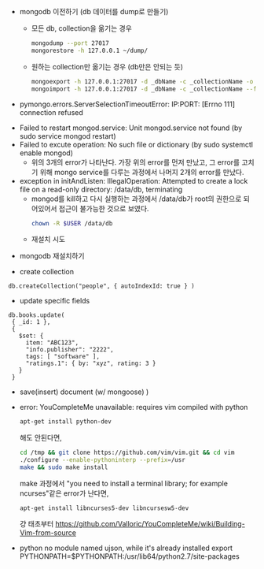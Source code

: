 - mongodb 이전하기 (db 데이터를 dump로 만들기)
  - 모든 db, collection을 옮기는 경우
    ```bash
    mongodump --port 27017
    mongorestore -h 127.0.0.1 ~/dump/
    ```
  - 원하는 collection만 옮기는 경우 (db만은 안되는 듯)
    ``` bash
    mongoexport -h 127.0.0.1:27017 -d _dbName -c _collectionName -o _filename.json
    mongoimport -h 127.0.0.1:27017 -d _dbName -c _collectionName --file _filename.json
    ```
    
- pymongo.errors.ServerSelectionTimeoutError: IP:PORT: [Errno 111] connection refused
+ Failed to restart mongod.service: Unit mongod.service not found (by sudo service mongod restart)
+ Failed to excute operation: No such file or dictionary (by sudo systemctl enable mongod)
  - 위의 3개의 error가 나타난다. 가장 위의 error를 먼저 만났고, 그 error를 고치기 위해 mongo service를 다루는 과정에서 나머지 2개의 error를 만났다.
+ exception in initAndListen: IllegalOperation: Attempted to create a lock file on a read-only directory: /data/db, terminating
  - mongod를 kill하고 다시 실행하는 과정에서 /data/db가 root의 권한으로 되어있어서 접근이 불가능한 것으로 보였다.
    ```bash
    chown -R $USER /data/db
    ```
  - 재설치 시도
  
- mongodb 재설치하기


- create collection
```mongodb
db.createCollection("people", { autoIndexId: true } )
```
- update specific fields
```mongo
db.books.update(
 { _id: 1 },
 {
   $set: {
     item: "ABC123",
     "info.publisher": "2222",
     tags: [ "software" ],
     "ratings.1": { by: "xyz", rating: 3 }
   }
 }
 ```
- save(insert) document (w/ mongoose)
)

- error: YouCompleteMe unavailable: requires vim compiled with python
  ```bash
  apt-get install python-dev
  ```
  해도 안된다면,
  ```bash
  cd /tmp && git clone https://github.com/vim/vim.git && cd vim
  ./configure --enable-pythoninterp --prefix=/usr
  make && sudo make install
  ```
  make 과정에서 "you need to install a terminal library; for example ncurses"같은 error가 난다면,
  ```
  apt-get install libncurses5-dev libncursesw5-dev
  ```
  걍 태초부터 
  https://github.com/Valloric/YouCompleteMe/wiki/Building-Vim-from-source

- python no module named ujson, while it's already installed
  export PYTHONPATH=$PYTHONPATH:/usr/lib64/python2.7/site-packages
